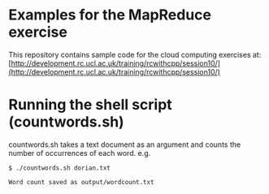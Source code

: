 # Examples for the MapReduce exercise

This repository contains sample code for the cloud computing exercises at: 
[http://development.rc.ucl.ac.uk/training/rcwithcpp/session10/](http://development.rc.ucl.ac.uk/training/rcwithcpp/session10/)

# Running the shell script (countwords.sh)

countwords.sh takes a text document as an argument and counts the number of occurrences of each word. e.g.

```
$ ./countwords.sh dorian.txt

Word count saved as output/wordcount.txt
```
